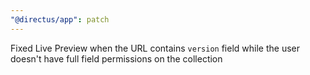 ```yaml
---
"@directus/app": patch
---
```


Fixed Live Preview when the URL contains `version` field while the user doesn't have full field permissions on the collection
